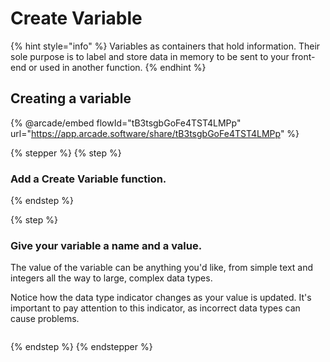 # Create Variable

{% hint style="info" %}
Variables as containers that hold information. Their sole purpose is to label and store data in memory to be sent to your front-end or used in another function.
{% endhint %}

## Creating a variable

{% @arcade/embed flowId="tB3tsgbGoFe4TST4LMPp" url="https://app.arcade.software/share/tB3tsgbGoFe4TST4LMPp" %}

{% stepper %}
{% step %}
### Add a Create Variable function.
{% endstep %}

{% step %}
### Give your variable a name and a value.

The value of the variable can be anything you'd like, from simple text and integers all the way to large, complex data types.

Notice how the data type indicator changes as your value is updated. It's important to pay attention to this indicator, as incorrect data types can cause problems.

<div align="left"><figure><img src="../../../.gitbook/assets/CleanShot 2025-01-10 at 11.24.47 (2).png" alt=""><figcaption></figcaption></figure></div>
{% endstep %}
{% endstepper %}

